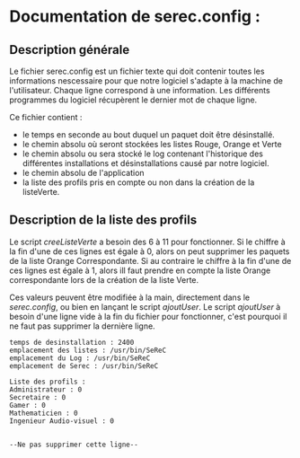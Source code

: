 # Documentation de serec.config :

## Description générale
Le fichier serec.config est un fichier texte qui doit contenir toutes les informations nescessaire pour que notre logiciel s'adapte à la machine de l'utilisateur.
Chaque ligne correspond à une information. Les différents programmes du logiciel récupèrent le dernier mot de chaque ligne.

Ce fichier contient :
- le temps en seconde au bout duquel un paquet doit être désinstallé.
- le chemin absolu où seront stockées les listes Rouge, Orange et Verte
- le chemin absolu ou sera stocké le log contenant l'historique des différentes installations et désinstallations causé par notre logiciel.
- le chemin absolu de l'application
- la liste des profils pris en compte ou non dans la création de la listeVerte.

## Description de la liste des profils
Le script _creeListeVerte_ a besoin des 6 à 11 pour fonctionner.
Si le chiffre à la fin d'une de ces lignes est égale à 0, alors on peut supprimer les paquets de la liste Orange Correspondante.
Si au contraire le chiffre à la fin d'une de ces lignes est égale à 1, alors ill faut prendre en compte la liste Orange correspondante lors de la création de la liste Verte.

Ces valeurs peuvent être modifiée à la main, directement dans le _serec.config_, ou bien en lançant le script _ajoutUser_.
Le script _ajoutUser_ à besoin d'une ligne vide à la fin du fichier pour fonctionner, c'est pourquoi il ne faut pas supprimer la dernière ligne.

```
temps de desinstallation : 2400
emplacement des listes : /usr/bin/SeReC
emplacement du Log : /usr/bin/SeReC
emplacement de Serec : /usr/bin/SeReC

Liste des profils :
Administrateur : 0
Secretaire : 0
Gamer : 0
Mathematicien : 0
Ingenieur Audio-visuel : 0


--Ne pas supprimer cette ligne--
```

